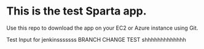 # This is the test Sparta app.

Use this repo to download the app on your EC2 or Azure instance using Git.

Test Input for jenkinsssssss BRANCH CHANGE TEST shhhhhhhhhhhhh

